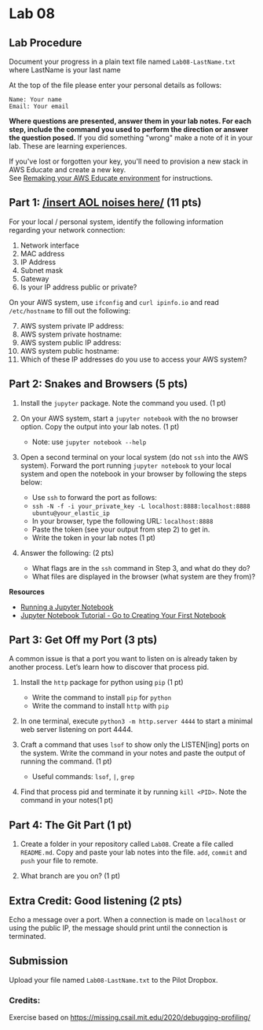 # Lab 08

## Lab Procedure

Document your progress in a plain text file named `Lab08-LastName.txt`  
where LastName is your last name

At the top of the file please enter your personal details as follows:

```
Name: Your name
Email: Your email

```

**Where questions are presented, answer them in your lab notes. For each step, include the command you used to perform the direction or answer the question posed.** If you did something "wrong" make a note of it in your lab. These are learning experiences.

If you've lost or forgotten your key, you'll need to provision a new stack in AWS Educate and create a new key.  
See [Remaking your AWS Educate environment](../../..) for instructions.

## Part 1: [/insert AOL noises here/](https://www.youtube.com/watch?v=D1UY7eDRXrs) (11 pts)

For your local / personal system, identify the following information regarding your network connection:

1. Network interface
2. MAC address
3. IP Address
4. Subnet mask
5. Gateway
6. Is your IP address public or private?

On your AWS system, use `ifconfig` and `curl ipinfo.io` and read `/etc/hostname` to fill out the following:

7. AWS system private IP address:
8. AWS system private hostname:
9. AWS system public IP address:
10. AWS system public hostname:
11. Which of these IP addresses do you use to access your AWS system?

## Part 2: Snakes and Browsers (5 pts)

1. Install the `jupyter` package. Note the command you used. (1 pt)

2. On your AWS system, start a `jupyter notebook` with the no browser option. Copy the output into your lab notes. (1 pt)

   - Note: use `jupyter notebook --help`

3. Open a second terminal on your local system (do not `ssh` into the AWS system). Forward the port running `jupyter notebook` to your local system and open the notebook in your browser by following the steps below:
   - Use `ssh` to forward the port as follows:
   - `ssh -N -f -i your_private_key -L localhost:8888:localhost:8888 ubuntu@your_elastic_ip`
   - In your browser, type the following URL: `localhost:8888`
   - Paste the token (see your output from step 2) to get in.
   - Write the token in your lab notes (1 pt)
4. Answer the following: (2 pts)
   - What flags are in the `ssh` command in Step 3, and what do they do?
   - What files are displayed in the browser (what system are they from)?

**Resources**

- [Running a Jupyter Notebook](https://ljvmiranda921.github.io/notebook/2018/01/31/running-a-jupyter-notebook/)
- [Jupyter Notebook Tutorial - Go to Creating Your First Notebook](https://www.dataquest.io/blog/jupyter-notebook-tutorial/)

## Part 3: Get Off my Port (3 pts)

A common issue is that a port you want to listen on is already taken by another process. Let’s learn how to discover that process pid.

1. Install the `http` package for python using `pip` (1 pt)

   - Write the command to install `pip` for `python`
   - Write the command to install `http` with `pip`

2. In one terminal, execute `python3 -m http.server 4444` to start a minimal web server listening on port 4444.

3. Craft a command that uses `lsof` to show only the LISTEN[ing] ports on the system. Write the command in your notes and paste the output of running the command. (1 pt)

   - Useful commands: `lsof`, `|`, `grep`

4. Find that process pid and terminate it by running `kill <PID>`. Note the command in your notes(1 pt)

## Part 4: The Git Part (1 pt)

1. Create a folder in your repository called `Lab08`. Create a file called `README.md`. Copy and paste your lab notes into the file. `add`, `commit` and `push` your file to remote.

2. What branch are you on? (1 pt)

## Extra Credit: Good listening (2 pts)

Echo a message over a port. When a connection is made on `localhost` or using the public IP, the message should print until the connection is terminated.

## Submission

Upload your file named `Lab08-LastName.txt` to the Pilot Dropbox.

### Credits:

Exercise based on https://missing.csail.mit.edu/2020/debugging-profiling/
